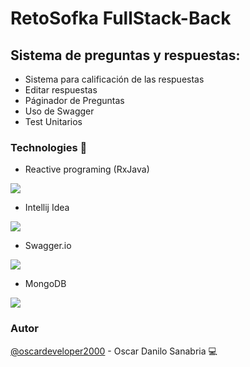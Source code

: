 # RetoSofka FullStack-Back

## Sistema de preguntas y respuestas:

* Sistema para calificación de las respuestas
* Editar respuestas
* Páginador de Preguntas
* Uso de Swagger
* Test Unitarios

### Technologies :wrench:

*	Reactive programing (RxJava)

![](https://www.couchbase.com/blog/wp-content/uploads/2018/12/ReactiveX_Logo.png)

* Intellij Idea

![](https://dashboard.snapcraft.io/site_media/appmedia/2017/10/logo_zjwX5FR.png)

*	Swagger.io

![](https://upload.wikimedia.org/wikipedia/commons/a/ab/Swagger-logo.png)

*	MongoDB

![](https://terracloudx.com/wp-content/uploads/2020/07/icono-mongo.png)

### Autor
[@oscardeveloper2000](https://github.com/oscardeveloper2000) - Oscar Danilo Sanabria :computer:

